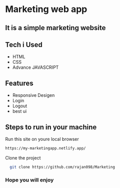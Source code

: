 # Marketing web app
## It is a simple marketing website

## Tech i Used

- HTML
- CSS
- Advance JAVASCRIPT

## Features

- Responsive Desigen
- Login
- Logout
- best ui

## Steps to run in your machine
 Run this site on youre local browser

 ```bash
https://my-marketingapp.netlify.app/
```
Clone the project

```bash
  git clone https://github.com/rajan098/Marketing
```

### Hope you will enjoy 

